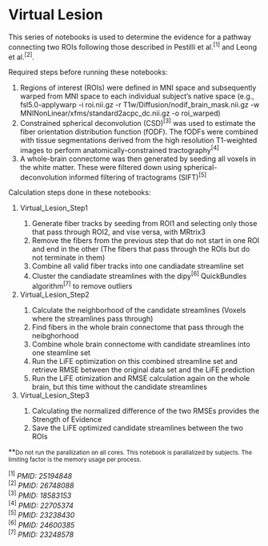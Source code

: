# Virtual Lesion
This series of notebooks is used to determine the evidence for a pathway connecting two ROIs following those described in Pestilli et al.<sup>[1]</sup> and Leong et al.<sup>[2]</sup>.

Required steps before running these notebooks:

<ol>
    <li>Regions of interest (ROIs) were defined in MNI space and subsequently warped from MNI space to each individual subject’s native space (e.g., fsl5.0-applywarp -i roi.nii.gz  -r T1w/Diffusion/nodif_brain_mask.nii.gz -w MNINonLinear/xfms/standard2acpc_dc.nii.gz -o roi_warped)</li>
    <li>Constrained spherical deconvolution (CSD)<sup>[3]</sup> was used to estimate the fiber orientation distribution function (fODF). The fODFs were combined with tissue segmentations derived from the high resolution T1-weighted images to perform anatomically-constrained tractography<sup>[4]</sup></li>
    <li>A whole-brain connectome was then generated by seeding all voxels in the white matter. These were filtered down using spherical-deconvolution informed filtering of tractograms (SIFT)<sup>[5]</sup> </li>
</ol>

Calculation steps done in these notebooks:

<ol>
    <li>Virtual_Lesion_Step1</li>
    <ol>
        <li>Generate fiber tracks by seeding from ROI1 and selecting only those that pass through ROI2, and vise versa, with MRtrix3</li>
        <li>Remove the fibers from the previous step that do not start in one ROI and end in the other (The fibers that pass through the ROIs but do not terminate in them)</li>
        <li>Combine all valid fiber tracks into one candiadate streamline set</li>
        <li>Cluster the candiadate streamlines with the dipy<sup>[6]</sup> QuickBundles algorithm<sup>[7]</sup> to remove outliers</li>
    </ol>
    <li>Virtual_Lesion_Step2</li>
    <ol>
        <li>Calculate the neighborhood of the candidate streamlines (Voxels where the streamlines pass through)</li>
        <li>Find fibers in the whole brain connectome that pass through the neibghorhood</li>
        <li>Combine whole brain connectome with candidate streamlines into one steamline set</li>
        <li>Run the LiFE optimization on this combined streamline set and retrieve RMSE between the original data set and the LiFE prediction</li>
        <li>Run the LiFE otimization and RMSE calculation again on the whole brain, but this time without the candidate streamlines</li>
    </ol>
    <li>Virtual_Lesion_Step3</li>
    <ol>
        <li>Calculating the normalized difference of the two RMSEs provides the Strength of Evidence</li>
        <li>Save the LiFE optimized candidate streamlines between the two ROIs</li>
    </ol>
</ol>

**<small>Do not run the parallization on all cores. This notebook is parallalized by subjects. The limiting factor is the memory usage per process.</small>

<sup>[1]</sup> <i>PMID: 25194848</i> <br/>
<sup>[2]</sup> <i>PMID: 26748088</i> <br/>
<sup>[3]</sup> <i>PMID: 18583153</i> <br/>
<sup>[4]</sup> <i>PMID: 22705374</i> <br/>
<sup>[5]</sup> <i>PMID: 23238430</i> <br/>
<sup>[6]</sup> <i>PMID: 24600385</i> <br/>
<sup>[7]</sup> <i>PMID: 23248578</i> <br/>
